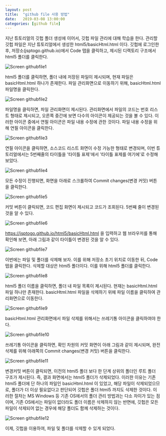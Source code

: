 ```yaml
---
layout: post
title:  "github file 사용 방법"
date:   2019-03-08 13:00:00 
categories: [github file]
---
```


지난 튜토리얼의 깃헙 폴더 생성에 이어서, 깃헙 파일 관리에 대해 학습을 한다. 관리할 깃헙 파일은 지난 튜토리얼에서 생성한 html5/basicHtml.html 이다. 깃헙에 로그인한 후, 저장소(jsptogo.github.io)에서 Code 탭을 클릭하고, 제시된 디랙토리 구조에서 html5 폴더를 클릭한다.
 
![Screen githubfile1](https://raw.githubusercontent.com/javaroadmap/javaroadmap.github.io/master/static/img/_posts/githubfile/githubfile1.png "Screen githubfile1")

html5 폴더를 클릭하면, 폴더 내에 저장된 파일이 제시되며, 현재 파일은 basicHtml.html 하나가 존재한다. 파일 관리화면으로 이동하기 위해,  basicHtml.html 파일명을 클릭한다.
 
![Screen githubfile2](https://raw.githubusercontent.com/javaroadmap/javaroadmap.github.io/master/static/img/_posts/githubfile/githubfile2.png "Screen githubfile2")

파일명을 클릭하면, 파일 관리화면이 제시된다. 관리화면에서 파일의 코드는 번호 리스트 형태로 제시되고, 오른쪽 중간에 보면 다수의 아이콘이 제공되는 것을 볼 수 있다. 이러한 아이콘 중에서 연필 아이콘은 파일 내용 수정에 관한 것이다. 파일 내용 수정을 위해 연필 아이콘을 클릭한다.
 
![Screen githubfile3](https://raw.githubusercontent.com/javaroadmap/javaroadmap.github.io/master/static/img/_posts/githubfile/githubfile3.png "Screen githubfile3")

연필 아이콘을 클릭하면, 소스코드 리스트 화면이 수정 가능한 형태로 변경되며, 이번 튜토리얼에서는 5번째줄의 타이틀을 '타이틀 표제'에서 '타이틀 표제를 여기에'로 수정해 보았다. 

![Screen githubfile4](https://raw.githubusercontent.com/javaroadmap/javaroadmap.github.io/master/static/img/_posts/githubfile/githubfile4.png "Screen githubfile4")

모든 수정이 진행되면, 화면을 아래로 스크롤하여 Commit changes(변경 커밋) 버튼을 클릭한다. 
 
![Screen githubfile5](https://raw.githubusercontent.com/javaroadmap/javaroadmap.github.io/master/static/img/_posts/githubfile/githubfile5.png "Screen githubfile5")

커밋 버튼이 클릭되면, 코드 편집 화면이 제시되고 코드가 조회된다. 5번째 줄이 변경된 것을 알 수 있다.
  
![Screen githubfile6](https://raw.githubusercontent.com/javaroadmap/javaroadmap.github.io/master/static/img/_posts/githubfile/githubfile6.png "Screen githubfile6")

https://jsptogo.github.io/html5/basicHtml.html 을 입력하고 웹 브라우저를 통해 확인해 보면, 아래 그림과 같이 타이틀이 변경된 것을 알 수 있다.

![Screen githubfile7](https://raw.githubusercontent.com/javaroadmap/javaroadmap.github.io/master/static/img/_posts/githubfile/githubfile7.png "Screen githubfile7")

이번에는 파일 및 폴더를 삭제해 보자. 이를 위해 저장소 초기 위치로 이동한 뒤, Code 탭을 클릭한다. 삭제할 대상은 html5 폴더이다. 이를 위해 html5 폴더를 클릭한다.

![Screen githubfile8](https://raw.githubusercontent.com/javaroadmap/javaroadmap.github.io/master/static/img/_posts/githubfile/githubfile8.png "Screen githubfile8")

html5 폴더 이름을 클릭하면, 폴더 내 파일 목록이 제시된다. 현재는 basicHtml.html 파일 하나만 존재한다. basicHtml.html 파일을  삭제하기 위헤 파일 이름을 클릭하여 관리화면으로 이동한다.
 
![Screen githubfile9](https://raw.githubusercontent.com/javaroadmap/javaroadmap.github.io/master/static/img/_posts/githubfile/githubfile9.png "Screen githubfile9")

basicHtml.html 관리화면에서 파일 삭제를 위해서는 쓰레기통 아이콘을 클릭하여야 한다. 
 
![Screen githubfile10](https://raw.githubusercontent.com/javaroadmap/javaroadmap.github.io/master/static/img/_posts/githubfile/githubfile10.png "Screen githubfile10")

쓰레기통 아이콘을 클릭하면, 확인 차원의 커밋 화면이 아래 그림과 같이 제시되며, 완전 삭제를 위해 아래쪽의 Commit changes(변경 커밋) 버튼을 클릭한다.
 
![Screen githubfile11](https://raw.githubusercontent.com/javaroadmap/javaroadmap.github.io/master/static/img/_posts/githubfile/githubfile11.png "Screen githubfile11")

변경커밋 버튼이 클릭되면, 이전의 html5 폴더 보다 한 단계 상위의 폴더인 루트 폴더 구조가 제시된다. 즉, 결과 화면에서는 html5 폴더가 삭제되었다. 이러한 이유는 기존 html5 폴더에 단 하나의 파일인 basicHtml.html 이 있었고, 해당 파일이 삭제되었으므로, 폴더가 더 이상 필요없다고 판단되어 깃헙은 폴더 html5 까지도 삭제한 것이다. 이러한 절차는  MS Windows 등 기존 OS에서의 폴더 관리 방법과는 다소 차이가 있는 점이며, 기존 OS에서는 파일이 없더라도 폴더 이름은 삭제하지 않는 반면에, 깃헙은 모든 파일이 삭제되어 없는 경우에 해당 폴더도 함께 삭제하는 것이다.    

![Screen githubfile12](https://raw.githubusercontent.com/javaroadmap/javaroadmap.github.io/master/static/img/_posts/githubfile/githubfile12.png "Screen githubfile12")

이제, 깃헙을 이용하여, 파일 및 폴더를 삭제할 수 있게 되었다.
